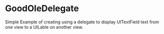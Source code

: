 # GoodOleDelegate

Simple Example of creating using a delegate to display UITextField text from one view to a UILable on another view.

